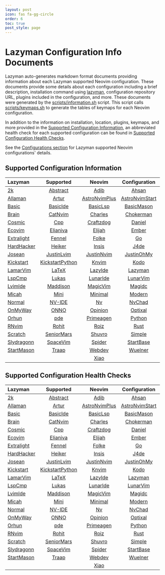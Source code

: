 ```yaml
---
layout: post
icon: fas fa-gg-circle
order: 6
toc: true
post_style: page
---
```


# Lazyman Configuration Info Documents

Lazyman auto-generates markdown format documents providing information
about each Lazyman supported Neovim configuration. These documents provide
some details about each configuration including a brief description,
installation command using [lazyman](https://lazyman.dev/usage),
configuration repository URL, plugins included in the configuration, and more.
These documents were generated by the
[scripts/information.sh](https://lazyman.dev/info/information.html) script.
This script calls [scripts/keymaps.sh](https://lazyman.dev/info/keymaps.html)
to generate the tables of keymaps for each Neovim configuration.

In addition to the information on installation, location, plugins,
keymaps, and more provided in the
[Supported Configuration Information](#supported-configuration-information),
an abbreviated health check for each supported configuration can be found in
[Supported Configuration Health Checks](#supported-configuration-health-checks).

See the [Configurations section](https://lazyman.dev/configurations) for
Lazyman supported Neovim configurations' details.

## Supported Configuration Information

| **Lazyman** | **Supported** | **Neovim** | **Configuration** | **Information** |
| :---------- | :-----------: | :--------: | :---------------: | --------------: |
| [2k](https://lazyman.dev/info/2k.html) | [Abstract](https://lazyman.dev/info/Abstract.html) | [Adib](https://lazyman.dev/info/Adib.html) | [Ahsan](https://lazyman.dev/info/Ahsan.html) | [AlanVim](https://lazyman.dev/info/AlanVim.html) |
| [Allaman](https://lazyman.dev/info/Allaman.html) | [Artur](https://lazyman.dev/info/Artur.html) | [AstroNvimPlus](https://lazyman.dev/info/AstroNvimPlus.html) | [AstroNvimStart](https://lazyman.dev/info/AstroNvimStart.html) | [Barebones](https://lazyman.dev/info/Barebones.html) |
| [Basic](https://lazyman.dev/info/Basic.html) | [BasicIde](https://lazyman.dev/info/BasicIde.html) | [BasicLsp](https://lazyman.dev/info/BasicLsp.html) | [BasicMason](https://lazyman.dev/info/BasicMason.html) | [Beethoven](https://lazyman.dev/info/Beethoven.html) |
| [Brain](https://lazyman.dev/info/Brain.html) | [CatNvim](https://lazyman.dev/info/CatNvim.html) | [Charles](https://lazyman.dev/info/Charles.html) | [Chokerman](https://lazyman.dev/info/Chokerman.html) | [CodeArt](https://lazyman.dev/info/CodeArt.html) |
| [Cosmic](https://lazyman.dev/info/Cosmic.html) | [Cpp](https://lazyman.dev/info/Cpp.html) | [Craftzdog](https://lazyman.dev/info/Craftzdog.html) | [Daniel](https://lazyman.dev/info/Daniel.html) | [Dillon](https://lazyman.dev/info/Dillon.html) |
| [Ecovim](https://lazyman.dev/info/Ecovim.html) | [Elianiva](https://lazyman.dev/info/Elianiva.html) | [Elijah](https://lazyman.dev/info/Elijah.html) | [Ember](https://lazyman.dev/info/Ember.html) | [Enrique](https://lazyman.dev/info/Enrique.html) |
| [Extralight](https://lazyman.dev/info/Extralight.html) | [Fennel](https://lazyman.dev/info/Fennel.html) | [Folke](https://lazyman.dev/info/Folke.html) | [Go](https://lazyman.dev/info/Go.html) | [Go2one](https://lazyman.dev/info/Go2one.html) |
| [HardHacker](https://lazyman.dev/info/HardHacker.html) | [Heiker](https://lazyman.dev/info/Heiker.html) | [Insis](https://lazyman.dev/info/Insis.html) | [J4de](https://lazyman.dev/info/J4de.html) | [Jdhao](https://lazyman.dev/info/Jdhao.html) |
| [Josean](https://lazyman.dev/info/Josean.html) | [JustinLvim](https://lazyman.dev/info/JustinLvim.html) | [JustinNvim](https://lazyman.dev/info/JustinNvim.html) | [JustinOhMy](https://lazyman.dev/info/JustinOhMy.html) | [Kabin](https://lazyman.dev/info/Kabin.html) |
| [Kickstart](https://lazyman.dev/info/Kickstart.html) | [KickstartPython](https://lazyman.dev/info/KickstartPython.html) | [Knvim](https://lazyman.dev/info/Knvim.html) | [Kodo](https://lazyman.dev/info/Kodo.html) | [Kristijan](https://lazyman.dev/info/Kristijan.html) |
| [LamarVim](https://lazyman.dev/info/LamarVim.html) | [LaTeX](https://lazyman.dev/info/LaTeX.html) | [LazyIde](https://lazyman.dev/info/LazyIde.html) | [Lazyman](https://lazyman.dev/info/Lazyman.html) | [LazyVim](https://lazyman.dev/info/LazyVim.html) |
| [LspCmp](https://lazyman.dev/info/LspCmp.html) | [Lukas](https://lazyman.dev/info/Lukas.html) | [LunarIde](https://lazyman.dev/info/LunarIde.html) | [LunarVim](https://lazyman.dev/info/LunarVim.html) | [LvimAdib](https://lazyman.dev/info/LvimAdib.html) |
| [LvimIde](https://lazyman.dev/info/LvimIde.html) | [Maddison](https://lazyman.dev/info/Maddison.html) | [MagicVim](https://lazyman.dev/info/MagicVim.html) | [Magidc](https://lazyman.dev/info/Magidc.html) | [Metis](https://lazyman.dev/info/Metis.html) |
| [Micah](https://lazyman.dev/info/Micah.html) | [Mini](https://lazyman.dev/info/Mini.html) | [Minimal](https://lazyman.dev/info/Minimal.html) | [Modern](https://lazyman.dev/info/Modern.html) | [Modular](https://lazyman.dev/info/Modular.html) |
| [Normal](https://lazyman.dev/info/Normal.html) | [NV-IDE](https://lazyman.dev/info/NV-IDE.html) | [Nv](https://lazyman.dev/info/Nv.html) | [NvChad](https://lazyman.dev/info/NvChad.html) | [NvPak](https://lazyman.dev/info/NvPak.html) |
| [OnMyWay](https://lazyman.dev/info/OnMyWay.html) | [ONNO](https://lazyman.dev/info/ONNO.html) | [Opinion](https://lazyman.dev/info/Opinion.html) | [Optixal](https://lazyman.dev/info/Optixal.html) | [Orange](https://lazyman.dev/info/Orange.html) |
| [Orhun](https://lazyman.dev/info/Orhun.html) | [pde](https://lazyman.dev/info/pde.html) | [Primeagen](https://lazyman.dev/info/Primeagen.html) | [Python](https://lazyman.dev/info/Python.html) | [Rafi](https://lazyman.dev/info/Rafi.html) |
| [RNvim](https://lazyman.dev/info/RNvim.html) | [Rohit](https://lazyman.dev/info/Rohit.html) | [Roiz](https://lazyman.dev/info/Roiz.html) | [Rust](https://lazyman.dev/info/Rust.html) | [SaleVim](https://lazyman.dev/info/SaleVim.html) |
| [Scratch](https://lazyman.dev/info/Scratch.html) | [SeniorMars](https://lazyman.dev/info/SeniorMars.html) | [Shuvro](https://lazyman.dev/info/Shuvro.html) | [Simple](https://lazyman.dev/info/Simple.html) | [SingleFile](https://lazyman.dev/info/SingleFile.html) |
| [Slydragonn](https://lazyman.dev/info/Slydragonn.html) | [SpaceVim](https://lazyman.dev/info/SpaceVim.html) | [Spider](https://lazyman.dev/info/Spider.html) | [StartBase](https://lazyman.dev/info/StartBase.html) | [StartLsp](https://lazyman.dev/info/StartLsp.html) |
| [StartMason](https://lazyman.dev/info/StartMason.html) | [Traap](https://lazyman.dev/info/Traap.html) | [Webdev](https://lazyman.dev/info/Webdev.html) | [Wuelner](https://lazyman.dev/info/Wuelner.html) | [xero](https://lazyman.dev/info/xero.html) |
| | | [Xiao](https://lazyman.dev/info/Xiao.html) | | |

## Supported Configuration Health Checks

| **Lazyman** | **Supported** | **Neovim** | **Configuration** | **Health** |
| :---------- | :-----------: | :--------: | :---------------: | ---------: |
| [2k](https://lazyman.dev/info/health/2k.html) | [Abstract](https://lazyman.dev/info/health/Abstract.html) | [Adib](https://lazyman.dev/info/health/Adib.html) | [Ahsan](https://lazyman.dev/info/health/Ahsan.html) | [AlanVim](https://lazyman.dev/info/health/AlanVim.html) |
| [Allaman](https://lazyman.dev/info/health/Allaman.html) | [Artur](https://lazyman.dev/info/health/Artur.html) | [AstroNvimPlus](https://lazyman.dev/info/health/AstroNvimPlus.html) | [AstroNvimStart](https://lazyman.dev/info/health/AstroNvimStart.html) | [Barebones](https://lazyman.dev/info/health/Barebones.html) |
| [Basic](https://lazyman.dev/info/health/Basic.html) | [BasicIde](https://lazyman.dev/info/health/BasicIde.html) | [BasicLsp](https://lazyman.dev/info/health/BasicLsp.html) | [BasicMason](https://lazyman.dev/info/health/BasicMason.html) | [Beethoven](https://lazyman.dev/info/health/Beethoven.html) |
| [Brain](https://lazyman.dev/info/health/Brain.html) | [CatNvim](https://lazyman.dev/info/health/CatNvim.html) | [Charles](https://lazyman.dev/info/health/Charles.html) | [Chokerman](https://lazyman.dev/info/health/Chokerman.html) | [CodeArt](https://lazyman.dev/info/health/CodeArt.html) |
| [Cosmic](https://lazyman.dev/info/health/Cosmic.html) | [Cpp](https://lazyman.dev/info/health/Cpp.html) | [Craftzdog](https://lazyman.dev/info/health/Craftzdog.html) | [Daniel](https://lazyman.dev/info/health/Daniel.html) | [Dillon](https://lazyman.dev/info/health/Dillon.html) |
| [Ecovim](https://lazyman.dev/info/health/Ecovim.html) | [Elianiva](https://lazyman.dev/info/health/Elianiva.html) | [Elijah](https://lazyman.dev/info/health/Elijah.html) | [Ember](https://lazyman.dev/info/health/Ember.html) | [Enrique](https://lazyman.dev/info/health/Enrique.html) |
| [Extralight](https://lazyman.dev/info/health/Extralight.html) | [Fennel](https://lazyman.dev/info/health/Fennel.html) | [Folke](https://lazyman.dev/info/health/Folke.html) | [Go](https://lazyman.dev/info/health/Go.html) | [Go2one](https://lazyman.dev/info/health/Go2one.html) |
| [HardHacker](https://lazyman.dev/info/health/HardHacker.html) | [Heiker](https://lazyman.dev/info/health/Heiker.html) | [Insis](https://lazyman.dev/info/health/Insis.html) | [J4de](https://lazyman.dev/info/health/J4de.html) | [Jdhao](https://lazyman.dev/info/health/Jdhao.html) |
| [Josean](https://lazyman.dev/info/health/Josean.html) | [JustinLvim](https://lazyman.dev/info/health/JustinLvim.html) | [JustinNvim](https://lazyman.dev/info/health/JustinNvim.html) | [JustinOhMy](https://lazyman.dev/info/health/JustinOhMy.html) | [Kabin](https://lazyman.dev/info/health/Kabin.html) |
| [Kickstart](https://lazyman.dev/info/health/Kickstart.html) | [KickstartPython](https://lazyman.dev/info/health/KickstartPython.html) | [Knvim](https://lazyman.dev/info/health/Knvim.html) | [Kodo](https://lazyman.dev/info/health/Kodo.html) | [Kristijan](https://lazyman.dev/info/health/Kristijan.html) |
| [LamarVim](https://lazyman.dev/info/health/LamarVim.html) | [LaTeX](https://lazyman.dev/info/health/LaTeX.html) | [LazyIde](https://lazyman.dev/info/health/LazyIde.html) | [Lazyman](https://lazyman.dev/info/health/Lazyman.html) | [LazyVim](https://lazyman.dev/info/health/LazyVim.html) |
| [LspCmp](https://lazyman.dev/info/health/LspCmp.html) | [Lukas](https://lazyman.dev/info/health/Lukas.html) | [LunarIde](https://lazyman.dev/info/health/LunarIde.html) | [LunarVim](https://lazyman.dev/info/health/LunarVim.html) | [LvimAdib](https://lazyman.dev/info/health/LvimAdib.html) |
| [LvimIde](https://lazyman.dev/info/health/LvimIde.html) | [Maddison](https://lazyman.dev/info/health/Maddison.html) | [MagicVim](https://lazyman.dev/info/health/MagicVim.html) | [Magidc](https://lazyman.dev/info/health/Magidc.html) | [Metis](https://lazyman.dev/info/health/Metis.html) |
| [Micah](https://lazyman.dev/info/health/Micah.html) | [Mini](https://lazyman.dev/info/health/Mini.html) | [Minimal](https://lazyman.dev/info/health/Minimal.html) | [Modern](https://lazyman.dev/info/health/Modern.html) | [Modular](https://lazyman.dev/info/health/Modular.html) |
| [Normal](https://lazyman.dev/info/health/Normal.html) | [NV-IDE](https://lazyman.dev/info/health/NV-IDE.html) | [Nv](https://lazyman.dev/info/health/Nv.html) | [NvChad](https://lazyman.dev/info/health/NvChad.html) | [NvPak](https://lazyman.dev/info/health/NvPak.html) |
| [OnMyWay](https://lazyman.dev/info/health/OnMyWay.html) | [ONNO](https://lazyman.dev/info/health/ONNO.html) | [Opinion](https://lazyman.dev/info/health/Opinion.html) | [Optixal](https://lazyman.dev/info/health/Optixal.html) | [Orange](https://lazyman.dev/info/health/Orange.html) |
| [Orhun](https://lazyman.dev/info/health/Orhun.html) | [pde](https://lazyman.dev/info/health/pde.html) | [Primeagen](https://lazyman.dev/info/health/Primeagen.html) | [Python](https://lazyman.dev/info/health/Python.html) | [Rafi](https://lazyman.dev/info/health/Rafi.html) |
| [RNvim](https://lazyman.dev/info/health/RNvim.html) | [Rohit](https://lazyman.dev/info/health/Rohit.html) | [Roiz](https://lazyman.dev/info/health/Roiz.html) | [Rust](https://lazyman.dev/info/health/Rust.html) | [SaleVim](https://lazyman.dev/info/health/SaleVim.html) |
| [Scratch](https://lazyman.dev/info/health/Scratch.html) | [SeniorMars](https://lazyman.dev/info/health/SeniorMars.html) | [Shuvro](https://lazyman.dev/info/health/Shuvro.html) | [Simple](https://lazyman.dev/info/health/Simple.html) | [SingleFile](https://lazyman.dev/info/health/SingleFile.html) |
| [Slydragonn](https://lazyman.dev/info/health/Slydragonn.html) | [SpaceVim](https://lazyman.dev/info/health/SpaceVim.html) | [Spider](https://lazyman.dev/info/health/Spider.html) | [StartBase](https://lazyman.dev/info/health/StartBase.html) | [StartLsp](https://lazyman.dev/info/health/StartLsp.html) |
| [StartMason](https://lazyman.dev/info/health/StartMason.html) | [Traap](https://lazyman.dev/info/health/Traap.html) | [Webdev](https://lazyman.dev/info/health/Webdev.html) | [Wuelner](https://lazyman.dev/info/health/Wuelner.html) | [xero](https://lazyman.dev/info/health/xero.html) |
| | | [Xiao](https://lazyman.dev/info/health/Xiao.html) | | |
